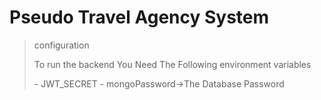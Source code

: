# Pseudo Travel Agency System

>configuration
> <p>To run the backend You Need The Following environment variables</p>
> - JWT_SECRET
> - mongoPassword->The Database Password
